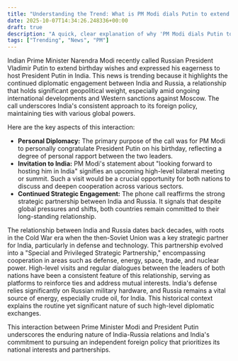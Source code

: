 ```yaml
---
title: "Understanding the Trend: What is PM Modi dials Putin to extend birthday wishes, says looking forward to hosting him in India?"
date: 2025-10-07T14:34:26.248336+00:00
draft: true
description: "A quick, clear explanation of why 'PM Modi dials Putin to extend birthday wishes, says looking forward to hosting him in India' is trending. Learn the key facts and background behind today's top search."
tags: ["Trending", "News", "PM"]
---
```


Indian Prime Minister Narendra Modi recently called Russian President Vladimir Putin to extend birthday wishes and expressed his eagerness to host President Putin in India. This news is trending because it highlights the continued diplomatic engagement between India and Russia, a relationship that holds significant geopolitical weight, especially amid ongoing international developments and Western sanctions against Moscow. The call underscores India's consistent approach to its foreign policy, maintaining ties with various global powers.

Here are the key aspects of this interaction:

*   **Personal Diplomacy:** The primary purpose of the call was for PM Modi to personally congratulate President Putin on his birthday, reflecting a degree of personal rapport between the two leaders.
*   **Invitation to India:** PM Modi's statement about "looking forward to hosting him in India" signifies an upcoming high-level bilateral meeting or summit. Such a visit would be a crucial opportunity for both nations to discuss and deepen cooperation across various sectors.
*   **Continued Strategic Engagement:** The phone call reaffirms the strong strategic partnership between India and Russia. It signals that despite global pressures and shifts, both countries remain committed to their long-standing relationship.

The relationship between India and Russia dates back decades, with roots in the Cold War era when the then-Soviet Union was a key strategic partner for India, particularly in defense and technology. This partnership evolved into a "Special and Privileged Strategic Partnership," encompassing cooperation in areas such as defense, energy, space, trade, and nuclear power. High-level visits and regular dialogues between the leaders of both nations have been a consistent feature of this relationship, serving as platforms to reinforce ties and address mutual interests. India's defense relies significantly on Russian military hardware, and Russia remains a vital source of energy, especially crude oil, for India. This historical context explains the routine yet significant nature of such high-level diplomatic exchanges.

This interaction between Prime Minister Modi and President Putin underscores the enduring nature of India-Russia relations and India's commitment to pursuing an independent foreign policy that prioritizes its national interests and partnerships.
